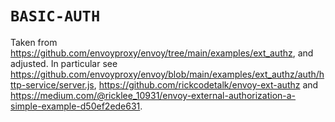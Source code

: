 # `BASIC-AUTH`

Taken from <https://github.com/envoyproxy/envoy/tree/main/examples/ext_authz>, and adjusted. In particular see <https://github.com/envoyproxy/envoy/blob/main/examples/ext_authz/auth/http-service/server.js>, <https://github.com/rickcodetalk/envoy-ext-authz> and <https://medium.com/@ricklee_10931/envoy-external-authorization-a-simple-example-d50ef2ede631>.
